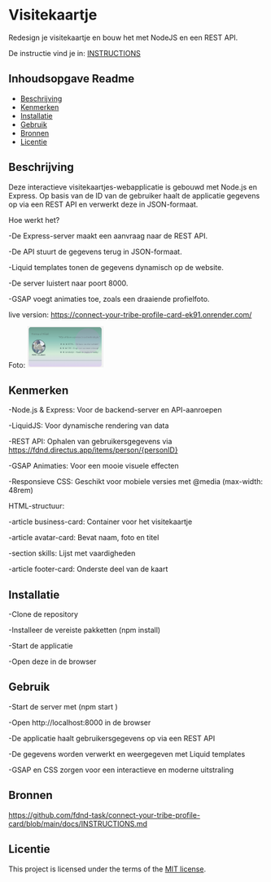 # Visitekaartje

Redesign je visitekaartje en bouw het met NodeJS en een REST API.

De instructie vind je in: [INSTRUCTIONS](https://github.com/fdnd-task/connect-your-tribe-profile-card/blob/main/docs/INSTRUCTIONS.md)


## Inhoudsopgave Readme
* [Beschrijving](#beschrijving)
* [Kenmerken](#kenmerken)
* [Installatie](#installatie)
* [Gebruik](#gebruik)
* [Bronnen](#bronnen)
* [Licentie](#licentie)



## Beschrijving
Deze interactieve visitekaartjes-webapplicatie is gebouwd met Node.js en Express. Op basis van de ID van de gebruiker haalt de applicatie gegevens op via een REST API en verwerkt deze in JSON-formaat.
 

Hoe werkt het?

-De Express-server maakt een aanvraag naar de REST API.

-De API stuurt de gegevens terug in JSON-formaat.

-Liquid templates tonen de gegevens dynamisch op de website.

-De server luistert naar poort 8000.

-GSAP voegt animaties toe, zoals een draaiende profielfoto.

live version:
https://connect-your-tribe-profile-card-ek91.onrender.com/

Foto:
<img src="./public/assets/visitekaartje.jpg" alt="Visitekaartje" style="width: 150px; height: auto;">



## Kenmerken
-Node.js & Express: Voor de backend-server en API-aanroepen

-LiquidJS: Voor dynamische rendering van data

-REST API: Ophalen van gebruikersgegevens via https://fdnd.directus.app/items/person/{personID}

-GSAP Animaties: Voor een mooie visuele effecten

-Responsieve CSS: Geschikt voor mobiele versies met @media (max-width: 48rem)


HTML-structuur:

-article business-card: Container voor het visitekaartje

-article avatar-card: Bevat naam, foto en titel

-section skills: Lijst met vaardigheden

-article footer-card: Onderste deel van de kaart



## Installatie
-Clone de repository

-Installeer de vereiste pakketten  (npm install)

-Start de applicatie  

-Open  deze in de browser


## Gebruik
-Start de server met  (npm start )

-Open http://localhost:8000 in de browser

-De applicatie haalt gebruikersgegevens op via een REST API

-De gegevens worden verwerkt en weergegeven met Liquid templates

-GSAP en CSS zorgen voor een interactieve en moderne uitstraling


## Bronnen
https://github.com/fdnd-task/connect-your-tribe-profile-card/blob/main/docs/INSTRUCTIONS.md

## Licentie

This project is licensed under the terms of the [MIT license](./LICENSE).


